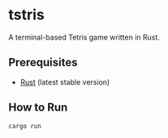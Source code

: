 # tstris

A terminal-based Tetris game written in Rust.

## Prerequisites

- [Rust](https://rustup.rs/) (latest stable version)

## How to Run

```bash
cargo run
```
